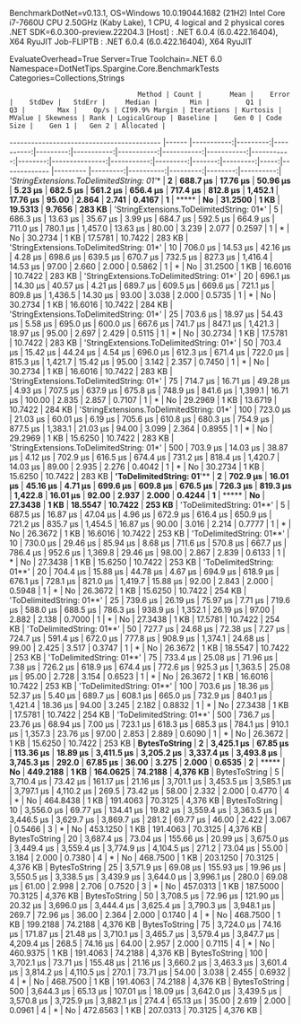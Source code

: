 
BenchmarkDotNet=v0.13.1, OS=Windows 10.0.19044.1682 (21H2)
Intel Core i7-7660U CPU 2.50GHz (Kaby Lake), 1 CPU, 4 logical and 2 physical cores
.NET SDK=6.0.300-preview.22204.3
  [Host]     : .NET 6.0.4 (6.0.422.16404), X64 RyuJIT
  Job-FLIPTB : .NET 6.0.4 (6.0.422.16404), X64 RyuJIT

EvaluateOverhead=True  Server=True  Toolchain=.NET 6.0  
Namespace=DotNetTips.Spargine.Core.BenchmarkTests  Categories=Collections,Strings  

                                    Method | Count |       Mean |    Error |    StdDev |   StdErr |     Median |        Min |         Q1 |         Q3 |        Max |    Op/s | CI99.9% Margin | Iterations | Kurtosis | MValue | Skewness | Rank | LogicalGroup | Baseline |    Gen 0 | Code Size |    Gen 1 |   Gen 2 | Allocated |
------------------------------------------ |------ |-----------:|---------:|----------:|---------:|-----------:|-----------:|-----------:|-----------:|-----------:|--------:|---------------:|-----------:|---------:|-------:|---------:|-----:|------------- |--------- |---------:|----------:|---------:|--------:|----------:|
 **'StringExtensions.ToDelimitedString: 01*'** |     **2** |   **688.7 μs** | **17.76 μs** |  **50.96 μs** |  **5.23 μs** |   **682.5 μs** |   **561.2 μs** |   **656.4 μs** |   **717.4 μs** |   **812.8 μs** | **1,452.1** |       **17.76 μs** |      **95.00** |    **2.864** |  **2.741** |   **0.4167** |    **1** |            ***** |       **No** |  **31.2500** |      **1 KB** |  **19.5313** |  **9.7656** |    **283 KB** |
 'StringExtensions.ToDelimitedString: 01*' |     5 |   686.3 μs | 13.63 μs |  35.67 μs |  3.99 μs |   684.7 μs |   592.5 μs |   664.9 μs |   711.0 μs |   780.1 μs | 1,457.0 |       13.63 μs |      80.00 |    3.239 |  2.077 |   0.2597 |    1 |            * |       No |  30.2734 |      1 KB |  17.5781 | 10.7422 |    283 KB |
 'StringExtensions.ToDelimitedString: 01*' |    10 |   706.0 μs | 14.53 μs |  42.16 μs |  4.28 μs |   698.6 μs |   639.5 μs |   670.7 μs |   732.5 μs |   827.3 μs | 1,416.4 |       14.53 μs |      97.00 |    2.660 |  2.000 |   0.5862 |    1 |            * |       No |  31.2500 |      1 KB |  16.6016 | 10.7422 |    283 KB |
 'StringExtensions.ToDelimitedString: 01*' |    20 |   696.1 μs | 14.30 μs |  40.57 μs |  4.21 μs |   689.7 μs |   609.5 μs |   669.6 μs |   721.1 μs |   809.8 μs | 1,436.5 |       14.30 μs |      93.00 |    3.038 |  2.000 |   0.5735 |    1 |            * |       No |  30.2734 |      1 KB |  16.6016 | 10.7422 |    284 KB |
 'StringExtensions.ToDelimitedString: 01*' |    25 |   703.6 μs | 18.97 μs |  54.43 μs |  5.58 μs |   695.0 μs |   600.0 μs |   667.6 μs |   741.7 μs |   847.1 μs | 1,421.3 |       18.97 μs |      95.00 |    2.697 |  2.429 |   0.5115 |    1 |            * |       No |  30.2734 |      1 KB |  17.5781 | 10.7422 |    283 KB |
 'StringExtensions.ToDelimitedString: 01*' |    50 |   703.4 μs | 15.42 μs |  44.24 μs |  4.54 μs |   696.0 μs |   612.3 μs |   671.4 μs |   722.0 μs |   815.3 μs | 1,421.7 |       15.42 μs |      95.00 |    3.142 |  2.357 |   0.7450 |    1 |            * |       No |  30.2734 |      1 KB |  16.6016 | 10.7422 |    283 KB |
 'StringExtensions.ToDelimitedString: 01*' |    75 |   714.7 μs | 16.71 μs |  49.28 μs |  4.93 μs |   707.5 μs |   637.9 μs |   675.8 μs |   748.9 μs |   841.6 μs | 1,399.1 |       16.71 μs |     100.00 |    2.835 |  2.857 |   0.7107 |    1 |            * |       No |  29.2969 |      1 KB |  13.6719 | 10.7422 |    284 KB |
 'StringExtensions.ToDelimitedString: 01*' |   100 |   723.0 μs | 21.03 μs |  60.01 μs |  6.19 μs |   705.6 μs |   610.8 μs |   680.3 μs |   754.9 μs |   877.5 μs | 1,383.1 |       21.03 μs |      94.00 |    3.099 |  2.364 |   0.8955 |    1 |            * |       No |  29.2969 |      1 KB |  15.6250 | 10.7422 |    283 KB |
 'StringExtensions.ToDelimitedString: 01*' |   500 |   703.9 μs | 14.03 μs |  38.87 μs |  4.12 μs |   702.9 μs |   616.5 μs |   674.4 μs |   731.2 μs |   818.4 μs | 1,420.7 |       14.03 μs |      89.00 |    2.935 |  2.276 |   0.4042 |    1 |            * |       No |  30.2734 |      1 KB |  15.6250 | 10.7422 |    283 KB |
                 **'ToDelimitedString: 01**'** |     **2** |   **702.9 μs** | **16.01 μs** |  **45.16 μs** |  **4.71 μs** |   **699.6 μs** |   **609.8 μs** |   **676.5 μs** |   **726.3 μs** |   **819.3 μs** | **1,422.8** |       **16.01 μs** |      **92.00** |    **2.937** |  **2.000** |   **0.4244** |    **1** |            ***** |       **No** |  **27.3438** |      **1 KB** |  **18.5547** | **10.7422** |    **253 KB** |
                 'ToDelimitedString: 01**' |     5 |   687.5 μs | 16.87 μs |  47.04 μs |  4.96 μs |   672.9 μs |   616.4 μs |   650.9 μs |   721.2 μs |   835.7 μs | 1,454.5 |       16.87 μs |      90.00 |    3.016 |  2.214 |   0.7777 |    1 |            * |       No |  26.3672 |      1 KB |  16.6016 | 10.7422 |    253 KB |
                 'ToDelimitedString: 01**' |    10 |   730.0 μs | 29.46 μs |  85.94 μs |  8.68 μs |   711.6 μs |   570.8 μs |   667.7 μs |   786.4 μs |   952.6 μs | 1,369.8 |       29.46 μs |      98.00 |    2.867 |  2.839 |   0.6133 |    1 |            * |       No |  27.3438 |      1 KB |  15.6250 | 10.7422 |    253 KB |
                 'ToDelimitedString: 01**' |    20 |   704.4 μs | 15.88 μs |  44.78 μs |  4.67 μs |   694.9 μs |   618.9 μs |   676.1 μs |   728.1 μs |   821.0 μs | 1,419.7 |       15.88 μs |      92.00 |    2.843 |  2.000 |   0.5948 |    1 |            * |       No |  26.3672 |      1 KB |  15.6250 | 10.7422 |    254 KB |
                 'ToDelimitedString: 01**' |    25 |   739.6 μs | 26.19 μs |  75.97 μs |  7.71 μs |   719.6 μs |   588.0 μs |   688.5 μs |   786.3 μs |   938.9 μs | 1,352.1 |       26.19 μs |      97.00 |    2.882 |  2.138 |   0.7000 |    1 |            * |       No |  27.3438 |      1 KB |  17.5781 | 10.7422 |    254 KB |
                 'ToDelimitedString: 01**' |    50 |   727.7 μs | 24.68 μs |  72.38 μs |  7.27 μs |   724.7 μs |   591.4 μs |   672.0 μs |   777.8 μs |   908.9 μs | 1,374.1 |       24.68 μs |      99.00 |    2.425 |  3.517 |   0.3747 |    1 |            * |       No |  26.3672 |      1 KB |  18.5547 | 10.7422 |    253 KB |
                 'ToDelimitedString: 01**' |    75 |   733.4 μs | 25.08 μs |  71.96 μs |  7.38 μs |   726.2 μs |   618.9 μs |   674.4 μs |   772.6 μs |   925.3 μs | 1,363.5 |       25.08 μs |      95.00 |    2.728 |  3.154 |   0.6523 |    1 |            * |       No |  26.3672 |      1 KB |  16.6016 | 10.7422 |    253 KB |
                 'ToDelimitedString: 01**' |   100 |   703.6 μs | 18.36 μs |  52.37 μs |  5.40 μs |   689.7 μs |   608.1 μs |   665.0 μs |   732.9 μs |   840.1 μs | 1,421.4 |       18.36 μs |      94.00 |    3.245 |  2.182 |   0.8832 |    1 |            * |       No |  27.3438 |      1 KB |  17.5781 | 10.7422 |    254 KB |
                 'ToDelimitedString: 01**' |   500 |   736.7 μs | 23.76 μs |  68.94 μs |  7.00 μs |   723.1 μs |   618.3 μs |   685.3 μs |   784.1 μs |   910.1 μs | 1,357.3 |       23.76 μs |      97.00 |    2.853 |  2.889 |   0.6090 |    1 |            * |       No |  26.3672 |      1 KB |  15.6250 | 10.7422 |    253 KB |
                             **BytesToString** |     **2** | **3,425.1 μs** | **67.85 μs** | **113.36 μs** | **18.89 μs** | **3,411.5 μs** | **3,205.2 μs** | **3,337.4 μs** | **3,493.8 μs** | **3,745.3 μs** |   **292.0** |       **67.85 μs** |      **36.00** |    **3.275** |  **2.000** |   **0.6535** |    **2** |            ***** |       **No** | **449.2188** |      **1 KB** | **164.0625** | **74.2188** |  **4,376 KB** |
                             BytesToString |     5 | 3,710.4 μs | 73.42 μs | 161.17 μs | 21.16 μs | 3,701.1 μs | 3,453.5 μs | 3,585.1 μs | 3,797.1 μs | 4,110.2 μs |   269.5 |       73.42 μs |      58.00 |    2.332 |  2.000 |   0.4770 |    4 |            * |       No | 464.8438 |      1 KB | 191.4063 | 70.3125 |  4,376 KB |
                             BytesToString |    10 | 3,556.0 μs | 69.77 μs | 134.41 μs | 19.82 μs | 3,559.4 μs | 3,363.5 μs | 3,446.5 μs | 3,629.7 μs | 3,869.7 μs |   281.2 |       69.77 μs |      46.00 |    2.422 |  3.067 |   0.5466 |    3 |            * |       No | 453.1250 |      1 KB | 191.4063 | 70.3125 |  4,376 KB |
                             BytesToString |    20 | 3,687.4 μs | 73.04 μs | 155.66 μs | 20.99 μs | 3,675.0 μs | 3,449.4 μs | 3,559.4 μs | 3,774.9 μs | 4,104.5 μs |   271.2 |       73.04 μs |      55.00 |    3.184 |  2.000 |   0.7380 |    4 |            * |       No | 468.7500 |      1 KB | 203.1250 | 70.3125 |  4,376 KB |
                             BytesToString |    25 | 3,571.9 μs | 69.08 μs | 155.93 μs | 19.96 μs | 3,550.5 μs | 3,338.5 μs | 3,439.9 μs | 3,644.0 μs | 3,996.1 μs |   280.0 |       69.08 μs |      61.00 |    2.998 |  2.706 |   0.7520 |    3 |            * |       No | 457.0313 |      1 KB | 187.5000 | 70.3125 |  4,376 KB |
                             BytesToString |    50 | 3,708.5 μs | 72.96 μs | 121.90 μs | 20.32 μs | 3,696.0 μs | 3,444.4 μs | 3,625.4 μs | 3,790.3 μs | 3,948.1 μs |   269.7 |       72.96 μs |      36.00 |    2.364 |  2.000 |   0.1740 |    4 |            * |       No | 468.7500 |      1 KB | 199.2188 | 74.2188 |  4,376 KB |
                             BytesToString |    75 | 3,724.0 μs | 74.16 μs | 171.87 μs | 21.48 μs | 3,710.1 μs | 3,465.7 μs | 3,579.4 μs | 3,847.7 μs | 4,209.4 μs |   268.5 |       74.16 μs |      64.00 |    2.957 |  2.000 |   0.7115 |    4 |            * |       No | 460.9375 |      1 KB | 191.4063 | 74.2188 |  4,376 KB |
                             BytesToString |   100 | 3,702.1 μs | 73.71 μs | 155.48 μs | 21.16 μs | 3,660.2 μs | 3,463.3 μs | 3,601.4 μs | 3,814.2 μs | 4,110.5 μs |   270.1 |       73.71 μs |      54.00 |    3.038 |  2.455 |   0.6932 |    4 |            * |       No | 468.7500 |      1 KB | 191.4063 | 74.2188 |  4,376 KB |
                             BytesToString |   500 | 3,644.3 μs | 65.13 μs | 107.01 μs | 18.09 μs | 3,642.0 μs | 3,439.5 μs | 3,570.8 μs | 3,725.9 μs | 3,882.1 μs |   274.4 |       65.13 μs |      35.00 |    2.619 |  2.000 |   0.0961 |    4 |            * |       No | 472.6563 |      1 KB | 207.0313 | 70.3125 |  4,376 KB |
